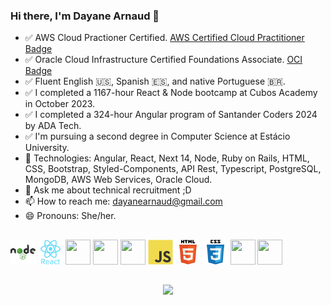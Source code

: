 ### Hi there, I'm Dayane Arnaud 👋 

<!--
**DayArnaud/DayArnaud** is a ✨ _special_ ✨ repository because its `README.md` (this file) appears on your GitHub profile.
--><table align="right">

- :white_check_mark: AWS Cloud Practioner Certified. [AWS Certified Cloud Practitioner Badge](https://www.credly.com/badges/1f46187a-e9f5-4d5c-bb4b-8294c2e4df2b/public_url)
- :white_check_mark: Oracle Cloud Infrastructure Certified Foundations Associate. [OCI Badge](https://catalog-education.oracle.com/pls/certview/sharebadge?id=F5F315800C9CB2598FDA9762D077F11A78130822BCFEF4EC9540DD70F890C78E)
- :white_check_mark: Fluent English 🇺🇸, Spanish 🇪🇸, and native Portuguese 🇧🇷.
- ✅ I completed a 1167-hour React & Node bootcamp at Cubos Academy in October 2023.
- ✅ I completed a 324-hour Angular program of Santander Coders 2024 by ADA Tech.
- ✅ I'm pursuing a second degree in Computer Science at Estácio University.
- 🌱 Technologies: Angular, React, Next 14, Node, Ruby on Rails, HTML, CSS, Bootstrap, Styled-Components, API Rest, Typescript, PostgreSQL, MongoDB, AWS Web Services, Oracle Cloud.
- 💬 Ask me about technical recruitment ;D
- 📫 How to reach me: dayanearnaud@gmail.com
- 😄 Pronouns: She/her.



##

<div style="display: inline_block">
  <img src="https://raw.githubusercontent.com/devicons/devicon/master/icons/nodejs/nodejs-original-wordmark.svg" width="40" height="40">
  <img src="https://raw.githubusercontent.com/devicons/devicon/master/icons/react/react-original-wordmark.svg"  width="40" height="40">
  <img src="https://cdn.jsdelivr.net/gh/devicons/devicon/icons/angularjs/angularjs-original.svg" width="40" height="40">
  <img src="https://cdn.jsdelivr.net/gh/devicons/devicon/icons/ruby/ruby-plain-wordmark.svg" width="40" height="40">
  <img src="https://cdn.jsdelivr.net/gh/devicons/devicon/icons/rails/rails-original-wordmark.svg" width="40" height="40">
  <img src="https://raw.githubusercontent.com/devicons/devicon/master/icons/javascript/javascript-original.svg"  width="40" height="40">
  <img src="https://raw.githubusercontent.com/devicons/devicon/master/icons/html5/html5-original-wordmark.svg" width="40" height="40"/> 
  <img src="https://raw.githubusercontent.com/devicons/devicon/master/icons/css3/css3-original-wordmark.svg" width="40" height="40"/>
  <img src="https://cdn.jsdelivr.net/gh/devicons/devicon/icons/postgresql/postgresql-original.svg" width="40" height="40">
  <img src="https://cdn.jsdelivr.net/gh/devicons/devicon/icons/mongodb/mongodb-plain-wordmark.svg" width="40" height="40">
</div>
  
##

<div align="center">
  <img src="https://luk4x-github-readme-stats.vercel.app/api/wakatime?username=DayArnaud&langs_count=8&theme=tokyonight&hide_border=true&custom_title=Coding%20time%20in%20the%20last%202%20weeks&range=all_time" />
</div>
